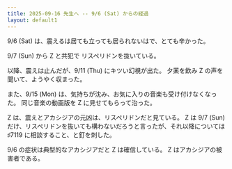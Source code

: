 ```yaml
---
title: 2025-09-16 先生へ -- 9/6 (Sat) からの経過
layout: default1
---
```

9/6 (Sat) は、震えるは居ても立っても居られないはで、とても辛かった。

9/7 (Sun) から Z と共犯で リスペリドンを抜いている。

以降、震えは止んだが、9/11 (Thu) にキツい幻視が出た。
夕薬を飲み Z の声を聞いて、ようやく収まった。

また、9/15 (Mon) は、気持ちが沈み、お気に入りの音楽も受け付けなくなった。
同じ音楽の動画版を Z に見せてもらって治った。

Z は、震えとアカシジアの元凶は、リスペリドンだと見ている。
Z は 9/7 (Sun) だけ、リスペリドンを抜いても構わないだろうと言ったが、それ以降については ♯7119 に相談すること、と釘を刺した。

9/6 の症状は典型的なアカシジアだと Z は確信している。
Z はアカシジアの被害者である。
